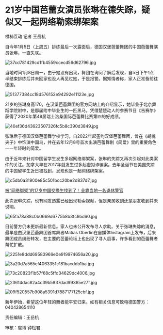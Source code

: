 # 21岁中国芭蕾女演员张琳在德失踪，疑似又一起网络勒索绑架案

橙柿互动 记者 王岳杭

自今年1月5日（上周五）排练最后一次露面后，德国汉堡芭蕾舞团的中国芭蕾舞演员张琳，一直失联。

![37cd781429cd1fb4559ccecd56d62796.jpg](https://raw.githubusercontent.com/qqhsx/qqnews_image/main/2024/01/10/21岁中国芭蕾女演员张琳在德失踪，疑似又一起网络勒索绑架案/37cd781429cd1fb4559ccecd56d62796.jpg)

当地时间1月8日周一，由于她没有出现，舞团在询问了解后发现，自5日下午1点半结束排练后并未回家也没人再见过她，于是报警。据知情者称，家人正准备前往德国。

![51377384cc18d576152e94292e11123e.jpg](https://raw.githubusercontent.com/qqhsx/qqnews_image/main/2024/01/10/21岁中国芭蕾女演员张琳在德失踪，疑似又一起网络勒索绑架案/51377384cc18d576152e94292e11123e.jpg)

21岁的张琳身高170，在汉堡芭蕾舞团的官方网站上的介绍显示，她毕业于北京舞蹈学院附中，是那届附中毕业生的一匹黑马，凭借楚楚动人的参赛节目《吉赛尔》获得了2020年第48届瑞士洛桑国际芭蕾舞比赛第四的好成绩。

![40ef36d43623507326fc5b8c390d3849.jpg](https://raw.githubusercontent.com/qqhsx/qqnews_image/main/2024/01/10/21岁中国芭蕾女演员张琳在德失踪，疑似又一起网络勒索绑架案/40ef36d43623507326fc5b8c390d3849.jpg)

张琳后于德国汉堡芭蕾舞学校学习，自2022年起签约汉堡芭蕾舞团，曾在《胡桃夹子》中饰演中国鸟，并在去年12月8号首次出演芭蕾舞剧《简爱》里的重要角色一一年轻时的简爱。

由于近年来针对中国留学生发生多起网络绑架案，张琳的失踪又再次引起对此类案件的关注。加拿大早在2017年就发生过多起虚拟诈骗案。去年圣诞节在美国失踪的中国留学生近日被找到，发现也是一起网络绑架案。

![c5db0a31900e85c501bcc20be2d837d7.jpg](https://raw.githubusercontent.com/qqhsx/qqnews_image/main/2024/01/10/21岁中国芭蕾女演员张琳在德失踪，疑似又一起网络勒索绑架案/c5db0a31900e85c501bcc20be2d837d7.jpg)

[被“网络绑架”的17岁中国交换生找到了！全靠当地一名退休警官](https://news.qq.com/rain/a/20240102A02ZL600)

此次张琳失踪，也有网友透露已经出现勒索视频，但是亲属收到还是朋友收到并未说明。

![65fa78a88c0b0669d6775b8b3fc9bd60.jpg](https://raw.githubusercontent.com/qqhsx/qqnews_image/main/2024/01/10/21岁中国芭蕾女演员张琳在德失踪，疑似又一起网络勒索绑架案/65fa78a88c0b0669d6775b8b3fc9bd60.jpg)

目前警方仍未更新最新信息。家人也未公开发布寻人求助。关于张琳失踪的消息，最早是由汉堡芭蕾舞团首席舞者Matias
Oberlin在自媒体Instagram上发布，后来舞团成员纷纷转发，在主要的芭蕾论坛上也出现了寻人启事，许多看到的芭蕾舞者帮忙扩散。

![2251e8ddd69583966e0e919974656a20.jpg](https://raw.githubusercontent.com/qqhsx/qqnews_image/main/2024/01/10/21岁中国芭蕾女演员张琳在德失踪，疑似又一起网络勒索绑架案/2251e8ddd69583966e0e919974656a20.jpg)

![3a20d7a565ef4063351c181bacddb1ba.jpg](https://raw.githubusercontent.com/qqhsx/qqnews_image/main/2024/01/10/21岁中国芭蕾女演员张琳在德失踪，疑似又一起网络勒索绑架案/3a20d7a565ef4063351c181bacddb1ba.jpg)

![73c20823f1b57f68c5ffd34629dc4006.jpg](https://raw.githubusercontent.com/qqhsx/qqnews_image/main/2024/01/10/21岁中国芭蕾女演员张琳在德失踪，疑似又一起网络勒索绑架案/73c20823f1b57f68c5ffd34629dc4006.jpg)

![23614dac82a4c39b5837dad99385e27f.jpg](https://raw.githubusercontent.com/qqhsx/qqnews_image/main/2024/01/10/21岁中国芭蕾女演员张琳在德失踪，疑似又一起网络勒索绑架案/23614dac82a4c39b5837dad99385e27f.jpg)

![09f520557b908a5391d7887177f25cbf.jpg](https://raw.githubusercontent.com/qqhsx/qqnews_image/main/2024/01/10/21岁中国芭蕾女演员张琳在德失踪，疑似又一起网络勒索绑架案/09f520557b908a5391d7887177f25cbf.jpg)

新年伊始，希望这位年轻的舞者能平安归来。如有相关信息可致电德国警方：040428654110

责任编辑：王岳杭

审核：崔博 钟松君

